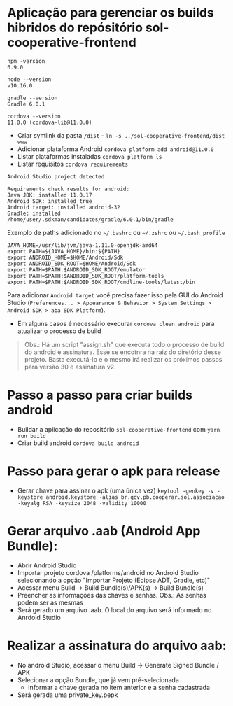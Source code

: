 # Aplicação para gerenciar os builds hibridos do repósitório sol-cooperative-frontend

```
npm -version
6.9.0

node --version
v10.16.0

gradle --version
Gradle 6.0.1

cordova --version
11.0.0 (cordova-lib@11.0.0)

```

- Criar symlink da pasta `/dist` - `ln -s ../sol-cooperative-frontend/dist www`
- Adicionar plataforma Android `cordova platform add android@11.0.0`
- Listar plataformas instaladas `cordova platform ls`
- Listar requisitos `cordova requirements`

```
Android Studio project detected

Requirements check results for android:
Java JDK: installed 11.0.17
Android SDK: installed true
Android target: installed android-32
Gradle: installed /home/user/.sdkman/candidates/gradle/6.0.1/bin/gradle
```

Exemplo de paths adicionado no `~/.bashrc` ou `~/.zshrc` ou ``~/.bash_profile``

```
JAVA_HOME=/usr/lib/jvm/java-1.11.0-openjdk-amd64
export PATH=${JAVA_HOME}/bin:${PATH}
export ANDROID_HOME=$HOME/Android/Sdk
export ANDROID_SDK_ROOT=$HOME/Android/Sdk
export PATH=$PATH:$ANDROID_SDK_ROOT/emulator
export PATH=$PATH:$ANDROID_SDK_ROOT/platform-tools
export PATH=$PATH:$ANDROID_SDK_ROOT/cmdline-tools/latest/bin
```

Para adicionar `Android target` você precisa fazer isso pela GUI do Android Studio (`Preferences... > Appearance & Behavior > System Settings > Android SDK > aba SDK Platform`).

- Em alguns casos é necessário execurar `cordova clean android` para atualizar o processo de build

> Obs.: Há um script "assign.sh" que executa todo o processo de build do android e assinatura. Esse se encotnra na raiz do diretório desse projeto. Basta executá-lo e o mesmo irá realizar os próximos passos para versão 30 e assinatura v2.

# Passo a passo para criar builds android
- Buildar a aplicação do repositório `sol-cooperative-frontend` com `yarn run build`
- Criar build android `cordova build android`


# Passo para gerar o apk para release

- Gerar chave para assinar o apk (uma única vez)
`keytool -genkey -v -keystore android.keystore -alias br.gov.pb.cooperar.sol.associacao -keyalg RSA -keysize 2048 -validity 10000`

# Gerar arquivo .aab (Android App Bundle):

- Abrir Android Studio
- Importar projeto cordova /platforms/android no Android Studio selecionando a opção "Importar Projeto (Ecipse ADT, Gradle, etc)"
- Acessar menu Build -> Build Bundle(s)/APK(s) -> Build Bundle(s)
- Preencher as informações das chaves e senhas. Obs.: As senhas podem ser as mesmas
- Será gerado um arquivo .aab. O local do arquivo será informado no Anrdoid Studio

# Realizar a assinatura do arquivo aab:
- No android Studio, acessar o menu Build ->  Generate Signed Bundle / APK
- Selecionar a opção Bundle, que já vem pré-selecionada
  - Informar a chave gerada no item anterior e a senha cadastrada
- Será gerada uma private_key.pepk

